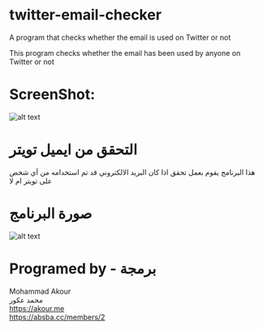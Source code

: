 # twitter-email-checker
A program that checks whether the email is used on Twitter or not

This program checks whether the email has been used by anyone on Twitter or not

# ScreenShot:
![alt text](https://i.imgur.com/x6IJD5T.png)

# التحقق من ايميل تويتر
هذا البرنامج يقوم بعمل تحقق اذا كان البريد الالكتروني قد تم استخدامه من أي شخص على تويتر ام لا

# صورة البرنامج
![alt text](https://i.imgur.com/x6IJD5T.png)

# Programed by - برمجة
Mohammad Akour<br/>
محمد عكور<br/>
https://akour.me
<br/>
https://absba.cc/members/2